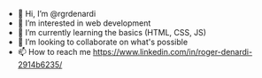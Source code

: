 - 👋 Hi, I’m @rgrdenardi
- 👀 I’m interested in web development
- 🌱 I’m currently learning the basics (HTML, CSS, JS)
- 💞️ I’m looking to collaborate on what's possible
- 📫 How to reach me https://www.linkedin.com/in/roger-denardi-2914b6235/

<!---
rgrdenardi/rgrdenardi is a ✨ special ✨ repository because its `README.md` (this file) appears on your GitHub profile.
You can click the Preview link to take a look at your changes.
--->
